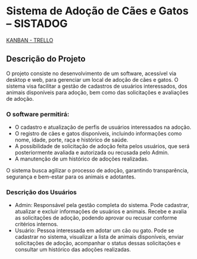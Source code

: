 # Sistema de Adoção de Cães e Gatos – SISTADOG

[KANBAN - TRELLO](https://trello.com/invite/b/6830822e0b4743f25448de39/ATTI2ecce74dba7aeb51ad311d03c3542f279D60418C/tasks)
 
## Descrição do Projeto
O projeto consiste no desenvolvimento de um software, acessível via desktop e web, para gerenciar um local de adoção de cães e gatos. O sistema visa facilitar a gestão de cadastros de usuários interessados, dos animais disponíveis para adoção, bem como das solicitações e avaliações de adoção.

### O software permitirá:
- O cadastro e atualização de perfis de usuários interessados na adoção.
- O registro de cães e gatos disponíveis, incluindo informações como nome, idade, porte, raça e histórico de saúde.
- A possibilidade de solicitação de adoção feita pelos usuários, que será posteriormente avaliada e autorizada ou recusada pelo Admin.
- A manutenção de um histórico de adoções realizadas.

O sistema busca agilizar o processo de adoção, garantindo transparência, segurança e bem-estar para os animais e adotantes.
###  Descrição dos Usuários
- Admin: Responsável pela gestão completa do sistema. Pode cadastrar, atualizar e excluir informações de usuários e animais. Recebe e avalia as solicitações de adoção, podendo aprovar ou recusar conforme critérios internos.  
- Usuário: Pessoa interessada em adotar um cão ou gato. Pode se cadastrar no sistema, visualizar a lista de animais disponíveis, enviar solicitações de adoção, acompanhar o status dessas solicitações e consultar um histórico das adoções realizadas.  



